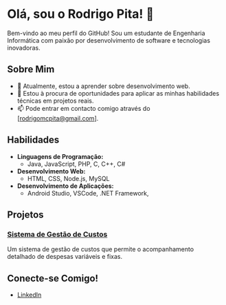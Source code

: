 # Olá, sou o Rodrigo Pita! 👋

Bem-vindo ao meu perfil do GitHub! Sou um estudante de Engenharia Informática com paixão por desenvolvimento de software e tecnologias inovadoras.

## Sobre Mim

- 🌱 Atualmente, estou a aprender sobre desenvolvimento web.
- 💼 Estou à procura de oportunidades para aplicar as minhas habilidades técnicas em projetos reais.
- 📫 Pode entrar em contacto comigo através do [rodrigomcpita@gmail.com].

## Habilidades

- **Linguagens de Programação:** 
  - Java, JavaScript, PHP, C, C++, C#
- **Desenvolvimento Web:** 
  - HTML, CSS, Node.js, MySQL
- **Desenvolvimento de Aplicações:** 
  - Android Studio, VSCode, .NET Framework,

## Projetos

### [Sistema de Gestão de Custos](https://github.com/RodrigoPita02/Cost-Management-System.git)
Um sistema de gestão de custos que permite o acompanhamento detalhado de despesas variáveis e fixas.

## Conecte-se Comigo!

- [LinkedIn](linkedin.com/in/rodrigo-pita02)
